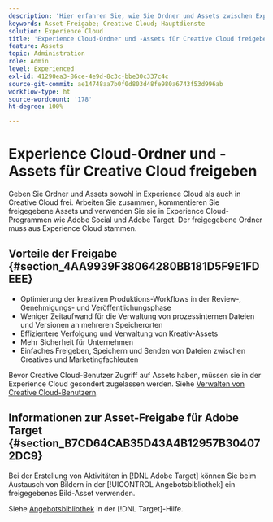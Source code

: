 ```yaml
---
description: 'Hier erfahren Sie, wie Sie Ordner und Assets zwischen Experience Cloud und Creative Cloud freigeben. '
keywords: Asset-Freigabe; Creative Cloud; Hauptdienste
solution: Experience Cloud
title: 'Experience Cloud-Ordner und -Assets für Creative Cloud freigeben '
feature: Assets
topic: Administration
role: Admin
level: Experienced
exl-id: 41290ea3-86ce-4e9d-8c3c-bbe30c337c4c
source-git-commit: ae14748aa7b0f0d803d48fe980a6743f53d996ab
workflow-type: ht
source-wordcount: '178'
ht-degree: 100%

---
```


# Experience Cloud-Ordner und -Assets für Creative Cloud freigeben

Geben Sie Ordner und Assets sowohl in Experience Cloud als auch in Creative Cloud frei. Arbeiten Sie zusammen, kommentieren Sie freigegebene Assets und verwenden Sie sie in Experience Cloud-Programmen wie Adobe Social und Adobe Target. Der freigegebene Ordner muss aus Experience Cloud stammen.

## Vorteile der Freigabe {#section_4AA9939F38064280BB181D5F9E1FDEEE}

* Optimierung der kreativen Produktions-Workflows in der Review-, Genehmigungs- und Veröffentlichungsphase
* Weniger Zeitaufwand für die Verwaltung von prozessinternen Dateien und Versionen an mehreren Speicherorten
* Effizientere Verfolgung und Verwaltung von Kreativ-Assets
* Mehr Sicherheit für Unternehmen
* Einfaches Freigeben, Speichern und Senden von Dateien zwischen Creatives und Marketingfachleuten

Bevor Creative Cloud-Benutzer Zugriff auf Assets haben, müssen sie in der Experience Cloud gesondert zugelassen werden. Siehe [Verwalten von Creative Cloud-Benutzern](t-admin-add-cc-user.md#task_F36D4F1D49B44F09A54F7371810D2752).

## Informationen zur Asset-Freigabe für Adobe Target {#section_B7CD64CAB35D43A4B12957B304072DC9}

Bei der Erstellung von Aktivitäten in [!DNL Adobe Target] können Sie beim Austausch von Bildern in der [!UICONTROL Angebotsbibliothek] ein freigegebenes Bild-Asset verwenden.

Siehe [Angebotsbibliothek](https://experienceleague.adobe.com/docs/target/using/experiences/offers/manage-content.html?lang=de) in der [!DNL Target]-Hilfe.
